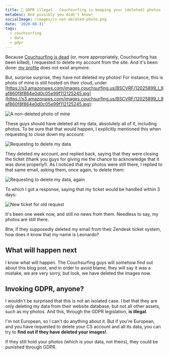 ```yaml
---
title: 🚫 GDPR illegal - Couchsurfing is keeping your (deleted) photos
metaDesc: And possibly you didn't know!
socialImage: /images/cs-not-deleted-photo.png
date: '2020-08-31'
tags:
  - couchsurfing
  - data
  - gdpr
---
```


Because [Couchsurfing is dead](https://leoloso.com/posts/couchsurfing-is-dead/) (or, more appropriately, Couchsurfing has been killed), I requested to delete my account from the site. And it's been done: [my profile](https://www.couchsurfing.com/people/leoloso) does not exist anymore.

But, surprise surprise, they have not deleted my photos! For instance, this is photo of mine is still hosted on their cloud, under [https://s3.amazonaws.com/images.couchsurfing.us/BSCVRF/12025899_l_9af860f8f864e0d0c05e99f112125245.jpg](https://s3.amazonaws.com/images.couchsurfing.us/BSCVRF/12025899_l_9af860f8f864e0d0c05e99f112125245.jpg):

![A non-deleted photo of mine](/images/cs-not-deleted-photo.png "A non-deleted photo of mine")

These guys should have deleted all my data, absolutely all of it, including photos. To be sure that that would happen, I explicitly mentioned this when requesting to close down my account:

![Requesting to delete my data](/images/cs-request-delete-data.png "Requesting to delete my data")

They deleted my account, and replied back, saying that they were closing the ticket (thank you guys for giving me the chance to acknowledge that it was done properly!). As I noticed that my photos were still there, I replied to that same email, asking them, once again, to delete them:

![Requesting to delete my data, again](/images/cs-request-delete-data-again.png "Requesting to delete my data, again")

To which I got a response, saying that my ticket would be handled within 3 days:

![New ticket for old request](/images/cs-ticket-last-response.png "New ticket for old request")

It's been one week now, and still no news from them. Needless to say, my photos are still there.

Btw, if they supposedly deleted my email from their Zendesk ticket system, how does it know that my name is Leonardo?

## What will happen next

I know what will happen. The Couchsurfing guys will somehow find out about this blog post, and in order to avoid blame, they will say it was a mistake, we are very sorry, but look, we have deleted the images now.

## Invoking GDPR, anyone?

I wouldn't be surprised that this is not an isolated case. I bet that they are only deleting my data from their website database, but not all other assets, such as my photos. And this, through the GDPR legislation, **is illegal**.

I'm not European, so I can't do anything about it. But if you're European, and you have requested to delete your CS account and all its data, you can try to **find out if they have deleted your images!**.

If they still hold your photos (which is your data, not theirs), they could be punished through GDPR. 